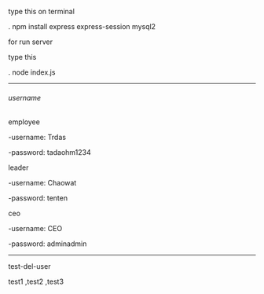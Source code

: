 
type this on terminal 

. npm install express express-session mysql2

for run server

type this

. node index.js



--------------------------------------------------------------------------------------------------------------------------------
###### username

employee

-username: Trdas

-password: tadaohm1234

leader

-username: Chaowat

-password: tenten

ceo

-username: CEO

-password: adminadmin


--------------------------------------------------------------------------------------------------------------------------------
test-del-user

test1 ,test2 ,test3
